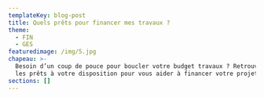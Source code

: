 ```yaml
---
templateKey: blog-post
title: Quels prêts pour financer mes travaux ?
theme:
  - FIN
  - GES
featuredimage: /img/5.jpg
chapeau: >-
  Besoin d’un coup de pouce pour boucler votre budget travaux ? Retrouvez ici
  les prêts à votre disposition pour vous aider à financer votre projet !
sections: []
---
```


